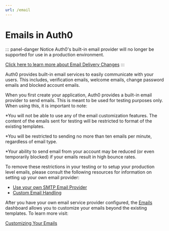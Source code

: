 ```yaml
---
url: /email
---
```


# Emails in Auth0

::: panel-danger Notice
Auth0's built-in email provider will no longer be supported for use in a production environment. 

[Click here to learn more about Email Delivery Changes](/migrations#email-delivery-changes)
:::

Auth0 provides built-in email services to easily communicate with your users. This includes, verification emails, welcome emails, change password emails and blocked account emails.

When you first create your application, Auth0 provides a built-in email provider to send emails. This is meant to be used for testing purposes only. When using this, it is important to note:

*You will not be able to use any of the email customization features. The content of the emails sent for testing will be restricted to format of the existing templates.

*You will be restricted to sending no more than ten emails per minute, regardless of email type. 

*Your ability to send email from your account may be reduced (or even temporarily blocked) if your emails result in high bounce rates. 

To remove these restrictions in your testing or to setup your production level emails, please consult the following resources for information on setting up your own email provider:

* [Use your own SMTP Email Provider](/email/providers)
* [Custom Email Handling](/email/custom)

After you have your own email service provider configured, the [Emails](${uiURL}/#/emails) dashboard allows you to customize your emails beyond the existing templates. To learn more visit:

[Customizing Your Emails](/email/templates)

